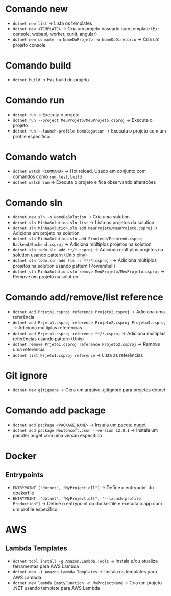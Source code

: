 # Comando new

- `dotnet new list` -> Lista os templates
- `dotnet new <TEMPLATE>` -> Cria um projeto baseado num template (Ex: console, webapi, worker, xunit, angular)
- `dotnet new console -n NomeDoProjeto -o NomeDoDiretorio` -> Cria um projeto console

# Comando build

- `dotnet build` -> Faz build do projeto

# Comando run

- `dotnet run` -> Executa o projeto
- `dotnet run --project MeuProjeto/MeuProjeto.csproj` -> Executa o projeto
- `dotnet run --launch-profile Homologation` -> Executa o projeto com um profile específico

# Comando watch

- `dotnet watch <COMMAND>` -> Hot reload. Usado em conjunto com comandos como `run`, `test`, `build`
- `dotnet watch run` -> Executa o projeto e fica observando alteracões

# Comando sln

- `dotnet new sln -n NomeDaSolution` -> Cria uma solution
- `dotnet sln MinhaSolution.sln list` -> Lista os projetos da solution
- `dotnet sln MinhaSolution.sln add MeuProjeto/MeuProjeto.csproj` -> Adiciona um projeto na solution
- `dotnet sln MinhaSolution.sln add Frontend/Frontend.csproj Backend/Backend.csproj` -> Adiciona múltiplos projetos na solution
- `dotnet sln todo.sln add **/*.csproj` -> Adiciona múltiplos projetos na solution usando pattern (Unix olny)
- `dotnet sln todo.sln add (ls -r **/*.csproj)` -> Adiciona múltiplos projetos na solution usando pattern (Powershell)
- `dotnet sln MinhaSolution.sln remove MeuProjeto/MeuProjeto.csproj` -> Remove um projeto na solution

# Comando add/remove/list reference

- `dotnet add Prjeto1.csproj reference Projeto2.csproj` -> Adiciona uma referência
- `dotnet add Prjeto1.csproj reference Projeto2.csproj Projeto3.csproj` -> Adiciona múltiplas referências
- `dotnet add Prjeto1.csproj reference **/*.csproj` -> Adiciona múltiplas referências usando pattern (Unix)
- `dotnet remove Prjeto1.csproj reference Projeto2.csproj` -> Remove uma referência
- `dotnet list Prjeto1.csproj reference` -> Lista as referências

# Git ignore

- `dotnet new gitignore` -> Gera um arquivo .gitignore para projetos dotnet

# Comando add package

- `dotnet add package <PACKAGE_NAME>` -> Instala um pacote nuget
- `dotnet add package Newtonsoft.Json --version 12.0.1` -> Instala um pacoter nuget com uma versão específica

# Docker

## Entrypoints

- `ENTRYPOINT ["dotnet", "MyProject.dll"]` -> Define o entrypoint do dockerfile
- `ENTRYPOINT ["dotnet", "MyProject.dll", "--launch-profile Production"]` -> Define o entrypoint do dockerfile e executa o app com um profile específico

# AWS

## Lambda Templates

- `dotnet tool install -g Amazon.Lambda.Tools` -> Instala e/ou atualiza ferramentas para AWS Lambda
- `dotnet new -i Amazon.Lambda.Templates` -> Instala os templates para AWS Lambda
- `dotnet new lambda.EmptyFunction -n MyProjectName` -> Cria um projeto .NET usando template para AWS Lambda 